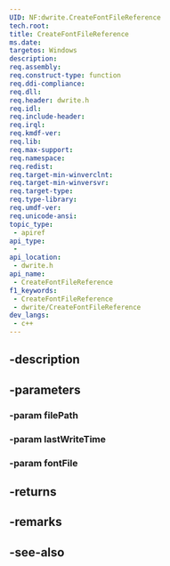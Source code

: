 ```yaml
---
UID: NF:dwrite.CreateFontFileReference
tech.root: 
title: CreateFontFileReference
ms.date: 
targetos: Windows
description: 
req.assembly: 
req.construct-type: function
req.ddi-compliance: 
req.dll: 
req.header: dwrite.h
req.idl: 
req.include-header: 
req.irql: 
req.kmdf-ver: 
req.lib: 
req.max-support: 
req.namespace: 
req.redist: 
req.target-min-winverclnt: 
req.target-min-winversvr: 
req.target-type: 
req.type-library: 
req.umdf-ver: 
req.unicode-ansi: 
topic_type:
 - apiref
api_type:
 - 
api_location:
 - dwrite.h
api_name:
 - CreateFontFileReference
f1_keywords:
 - CreateFontFileReference
 - dwrite/CreateFontFileReference
dev_langs:
 - c++
---
```


## -description

## -parameters

### -param filePath

### -param lastWriteTime

### -param fontFile

## -returns

## -remarks

## -see-also

